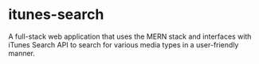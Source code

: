 # itunes-search
A full-stack web application that uses the MERN stack and  interfaces with iTunes Search API to search for various media types in a user-friendly manner.
